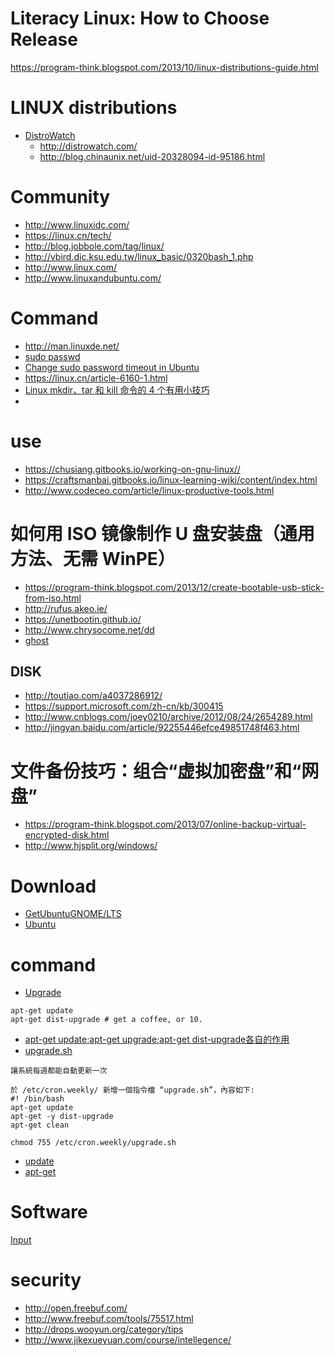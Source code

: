 # Literacy Linux: How to Choose Release
https://program-think.blogspot.com/2013/10/linux-distributions-guide.html
# LINUX distributions
* [DistroWatch](https://en.wikipedia.org/wiki/DistroWatch)
  * http://distrowatch.com/
  * http://blog.chinaunix.net/uid-20328094-id-95186.html
  
# Community
* http://www.linuxidc.com/
* https://linux.cn/tech/
* http://blog.jobbole.com/tag/linux/
* http://vbird.dic.ksu.edu.tw/linux_basic/0320bash_1.php
* http://www.linux.com/
* http://www.linuxandubuntu.com/

# Command

* http://man.linuxde.net/
* [sudo passwd](http://jingyan.baidu.com/article/5225f26b0ac250e6fb09084e.html)
 * [Change sudo password timeout in Ubuntu](http://itsfoss.com/change-sudo-password-timeout-ubuntu/)
* https://linux.cn/article-6160-1.html
* [Linux mkdir、tar 和 kill 命令的 4 个有用小技巧](https://linux.cn/article-5863-1.html#3_3387)
* 

# use 
* https://chusiang.gitbooks.io/working-on-gnu-linux//
* https://craftsmanbai.gitbooks.io/linux-learning-wiki/content/index.html
* http://www.codeceo.com/article/linux-productive-tools.html

# 如何用 ISO 镜像制作 U 盘安装盘（通用方法、无需 WinPE）
* https://program-think.blogspot.com/2013/12/create-bootable-usb-stick-from-iso.html
* http://rufus.akeo.ie/
* https://unetbootin.github.io/
* http://www.chrysocome.net/dd
* [ghost](http://www.upanok.com/jiaocheng/15.html)

## DISK
* http://toutiao.com/a4037286912/
* https://support.microsoft.com/zh-cn/kb/300415
* http://www.cnblogs.com/joey0210/archive/2012/08/24/2654289.html
* http://jingyan.baidu.com/article/92255446efce49851748f463.html

# 文件备份技巧：组合“虚拟加密盘”和“网盘”
* https://program-think.blogspot.com/2013/07/online-backup-virtual-encrypted-disk.html
* http://www.hjsplit.org/windows/

# Download
 * [GetUbuntuGNOME/LTS](https://wiki.ubuntu.com/UbuntuGNOME/GetUbuntuGNOME/LTS)
 * [Ubuntu](http://www.ubuntu.org.cn/index_kylin)

# command
 * [Upgrade](https://www.kali.org/news/kali-linux-20-released/)

  ```
  apt-get update
apt-get dist-upgrade # get a coffee, or 10.
  ```
 * [apt-get update;apt-get upgrade;apt-get dist-upgrade各自的作用](http://blog.163.com/sys_suweixiao/blog/static/165351502012113184248394/)
 * [upgrade.sh](http://www.vixual.net/blog/archives/3)
 ```
 讓系統每週都能自動更新一次

於 /etc/cron.weekly/ 新增一個指令檔 “upgrade.sh”，內容如下:
 #! /bin/bash
apt-get update
apt-get -y dist-upgrade
apt-get clean

chmod 755 /etc/cron.weekly/upgrade.sh
 ```
 * [update](http://www.cnblogs.com/indiepop/archive/2011/11/10/2244903.html)
 * [apt-get](http://jingyan.baidu.com/article/4853e1e53204251909f7260f.html)

  
  
# Software 
 [Input](http://www.zhihu.com/question/19839748)


# security
 * http://open.freebuf.com/
 * http://www.freebuf.com/tools/75517.html
 * http://drops.wooyun.org/category/tips
 * http://www.jikexueyuan.com/course/intellegence/
